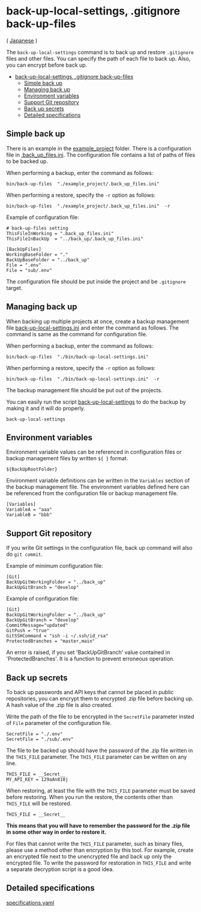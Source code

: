 # back-up-local-settings, .gitignore back-up-files
<!-- Character Encoding: "WHITE SQUARE" U+25A1 is □. -->

( [Japanese](./README-jp.md) )

The `back-up-local-settings` command is to back up and restore `.gitignore` files and other files.
You can specify the path of each file to back up.
Also, you can encrypt before back up.

<!-- TOC depthFrom:1 -->
- [back-up-local-settings, .gitignore back-up-files](#back-up-local-settings-gitignore-back-up-files)
  - [Simple back up](#simple-back-up)
  - [Managing back up](#managing-back-up)
  - [Environment variables](#environment-variables)
  - [Support Git repository](#support-git-repository)
  - [Back up secrets](#back-up-secrets)
  - [Detailed specifications](#detailed-specifications)
<!-- /TOC -->


## Simple back up

There is an example in the [example_project](./example_project) folder.
There is a configuration file in [.back_up_files.ini](./example_project/.back_up_files.ini).
The configuration file contains a list of paths of files to be backed up.

When performing a backup, enter the command as follows:

    bin/back-up-files  "./example_project/.back_up_files.ini"

When performing a restore, specify the `-r` option as follows:

    bin/back-up-files  "./example_project/.back_up_files.ini"  -r

Example of configuration file:

    # back-up-files setting
    ThisFileInWorking = ".back_up_files.ini"
    ThisFileInBackUp  = "../back_up/.back_up_files.ini"

    [BackUpFiles]
    WorkingBaseFolder = "."
    BackUpBaseFolder = "../back_up"
    File = ".env"
    File = "sub/.env"

The configuration file should be put inside the project and be `.gitignore` target.


## Managing back up

When backing up multiple projects at once, create a backup management file
[back-up-local-settings.ini](bin/back-up-local-settings.ini) and enter the command as follows.
The command is same as the command for configuration file.

When performing a backup, enter the command as follows:

    bin/back-up-files  "./bin/back-up-local-settings.ini"

When performing a restore, specify the `-r` option as follows:

    bin/back-up-files  "./bin/back-up-local-settings.ini"  -r

The backup management file should be put out of the projects.

You can easily run the script [back-up-local-settings](bin/back-up-local-settings)
to do the backup by making it and it will do properly.

    back-up-local-settings


## Environment variables

Environment variable values can be referenced in configuration files or backup
management files by written `${ }` format.

    ${BackUpRootFolder}

Environment variable definitions can be written in the `Variables` section
of the backup management file. The environment variables defined here can be referenced
from the configuration file or backup management file.

    [Variables]
    VariableA = "aaa"
    VariableB = "bbb"


## Support Git repository

If you write Git settings in the configuration file,
back up command will also do `git commit`.

Example of minimum configuration file:

    [Git]
    BackUpGitWorkingFolder = "../back_up"
    BackUpGitBranch = "develop"

Example of configuration file:

    [Git]
    BackUpGitWorkingFolder = "../back_up"
    BackUpGitBranch = "develop"
    CommitMessage="updated"
    GitPush = "true"
    GitSSHCommand = "ssh -i ~/.ssh/id_rsa"
    ProtectedBranches = "master,main"

An error is raised, if you set 'BackUpGitBranch' value contained in 'ProtectedBranches'.
It is a function to prevent erroneous operation.


## Back up secrets

To back up passwords and API keys that cannot be placed in public repositories,
you can encrypt them to encrypted .zip file before backing up.
A hash value of the .zip file is also created.

Write the path of the file to be encrypted in the `SecretFile` parameter
insted of `File` parameter of the configuration file.

    SecretFile = "./.env"
    SecretFile = "./sub/.env"

The file to be backed up should have the password of the .zip file written in the `THIS_FILE` parameter.
The `THIS_FILE` parameter can be written on any line.

    THIS_FILE = __Secret__
    MY_API_KEY = 129aAn810j

When restoring, at least the file with the `THIS_FILE` parameter must be saved before restoring.
When you run the restore, the contents other than `THIS_FILE` will be restored.

    THIS_FILE = __Secret__

**This means that you will have to remember the password for the .zip file in some other way in order to restore it.**

For files that cannot write the `THIS_FILE` parameter, such as binary files,
please use a method other than encryption by this tool.
For example, create an encrypted file next to the unencrypted file and
back up only the encrypted file.
To write the password for restoration in `THIS_FILE`
and write a separate decryption script is a good idea.

## Detailed specifications

[specifications.yaml](specifications.yaml)
